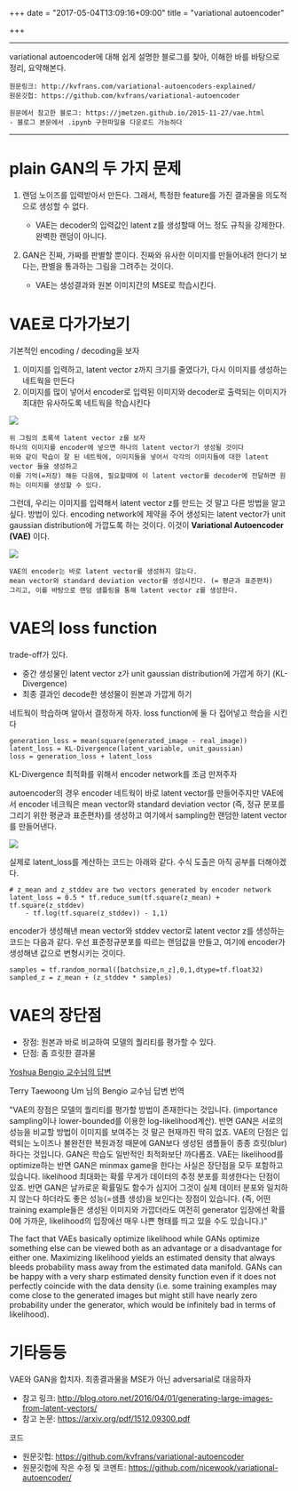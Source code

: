 +++
date = "2017-05-04T13:09:16+09:00"
title = "variational autoencoder"

+++

---
variational autoencoder에 대해 쉽게 설명한 블로그를 찾아, 이해한 바를 바탕으로 정리, 요약해본다.

    원문링크: http://kvfrans.com/variational-autoencoders-explained/
    원문깃헙: https://github.com/kvfrans/variational-autoencoder

    원문에서 참고한 블로그: https://jmetzen.github.io/2015-11-27/vae.html
    - 블로그 본문에서 .ipynb 구현파일을 다운로드 가능하다

---

# plain GAN의 두 가지 문제


1. 랜덤 노이즈를 입력받아서 만든다. 그래서, 특정한 feature를 가진 결과물을 의도적으로 생성할 수 없다. 
    - VAE는 decoder의 입력값인 latent z를 생성할때 어느 정도 규칙을 강제한다. 완벽한 랜덤이 아니다.

2. GAN은 진짜, 가짜를 판별할 뿐이다. 진짜와 유사한 이미지를 만들어내려 한다기 보다는, 판별을 통과하는 그림을 그려주는 것이다. 
    - VAE는 생성결과와 원본 이미지간의 MSE로 학습시킨다.


# VAE로 다가가보기

기본적인 encoding / decoding을 보자 

1. 이미지를 입력하고, latent vector z까지 크기를 줄였다가, 다시 이미지를 생성하는 네트웍을 만든다
2. 이미지를 많이 넣어서 encoder로 입력된 이미지와 decoder로 출력되는 이미지가 최대한 유사하도록 네트웍을 학습시킨다

![](/img/variational-autoencoder/img1.jpg)

    위 그림의 초록색 latent vector z를 보자
    하나의 이미지를 encoder에 넣으면 하나의 latent vector가 생성될 것이다
    위와 같이 학습이 잘 된 네트웍에, 이미지들을 넣어서 각각의 이미지들에 대한 latent vector 들을 생성하고
    이를 기억(=저장) 해둔 다음에, 필요할때에 이 latent vector를 decoder에 전달하면 원하는 이미지를 생성할 수 있다.

그런데, 우리는 이미지를 입력해서 latent vector z를 만드는 것 말고 다른 방법을 알고 싶다.
방법이 있다. encoding network에 제약을 주어 생성되는 latent vector가 unit gaussian distribution에 가깝도록 하는 것이다. 이것이 **Variational Autoencoder (VAE)** 이다. 


![](/img/variational-autoencoder/img2.jpg)

    VAE의 encoder는 바로 latent vector를 생성하지 않는다. 
    mean vector와 standard deviation vector를 생성시킨다. (= 평균과 표준편차)
    그리고, 이를 바탕으로 랜덤 샘플링을 통해 latent vector z를 생성한다. 

# VAE의 loss function

trade-off가 있다.
- 중간 생성물인 latent vector z가 unit gaussian distribution에 가깝게 하기 (KL-Divergence)
- 최종 결과인 decode한 생성물이 원본과 가깝게 하기 

네트웍이 학습하며 알아서 결정하게 하자. loss function에 둘 다 집어넣고 학습을 시킨다

    generation_loss = mean(square(generated_image - real_image))  
    latent_loss = KL-Divergence(latent_variable, unit_gaussian)  
    loss = generation_loss + latent_loss  

KL-Divergence 최적화를 위해서 encoder network를 조금 만져주자

autoencoder의 경우 encoder 네트웍이 바로 latent vector를 만들어주지만
VAE에서 encoder 네크웍은 mean vector와 standard deviation vector (즉, 정규 분포를 그리기 위한 평균과 표준편차)를 생성하고 여기에서 sampling한 랜덤한 latent vector를 만들어낸다. 

![](/img/variational-autoencoder/img2.jpg)

실제로 latent_loss를 계산하는 코드는 아래와 같다. 수식 도출은 아직 공부를 더해야겠다.

    # z_mean and z_stddev are two vectors generated by encoder network
    latent_loss = 0.5 * tf.reduce_sum(tf.square(z_mean) + tf.square(z_stddev) 
        - tf.log(tf.square(z_stddev)) - 1,1)  

encoder가 생성해낸 mean vector와 stddev vector로 latent vector z를 생성하는 코드는 다음과 같다. 
우선 표준정규분포를 따르는 랜덤값을 만들고, 여기에 encoder가 생성해낸 값으로 변형시키는 것이다.

    samples = tf.random_normal([batchsize,n_z],0,1,dtype=tf.float32)  
    sampled_z = z_mean + (z_stddev * samples) 


# VAE의 장단점

- 장점: 원본과 바로 비교하여 모델의 퀄리티를 평가할 수 있다.
- 단점: 좀 흐릿한 결과물

[Yoshua Bengio 교수님의 답변](https://www.quora.com/What-are-the-pros-and-cons-of-Generative-Adversarial-Networks-vs-Variational-Autoencoders)

Terry Taewoong Um 님의 Bengio 교수님 답변 번역

"VAE의 장점은 모델의 퀄리티를 평가할 방법이 존재한다는 것입니다. (importance sampling이나 lower-bounded를 이용한 log-likelihood계산). 반면 GAN은 서로의 성능을 비교할 방법이 이미지를 보여주는 것 말곤 현재까진 딱히 없죠. VAE의 단점은 입력되는 노이즈나 불완전한 복원과정 때문에 GAN보다 생성된 샘플들이 종종 흐릿(blur)하다는 것입니다. GAN은 학습도 일반적인 최적화보단 까다롭죠.
VAE는 likelihood를 optimize하는 반면 GAN은 minmax game을 한다는 사실은 장단점을 모두 포함하고 있습니다. likelihood 최대화는 확률 무게가 데이터의 추정 분포를 희생한다는 단점이 있죠. 반면 GAN은 날카로운 확률밀도 함수가 심지어 그것이 실제 데이터 분포와 일치하지 않는다 하더라도 좋은 성능(=샘플 생성)을 보인다는 장점이 있습니다. (즉, 어떤 training example들은 생성된 이미지와 가깝더라도 여전히 generator 입장에선 확률 0에 가까운, likelihood의 입장에선 매우 나쁜 형태를 띄고 있을 수도 있습니다.)"

The fact that VAEs basically optimize likelihood while GANs optimize something else can be viewed both as an advantage or a disadvantage for either one. Maximizing likelihood yields an estimated density that always bleeds probability mass away from the estimated data manifold. GANs can be happy with a very sharp estimated density function even if it does not perfectly coincide with the data density (i.e. some training examples may come close to the generated images but might still have nearly zero probability under the generator, which would be infinitely bad in terms of likelihood).


# 기타등등

VAE와 GAN을 합치자. 최종결과물을 MSE가 아닌 adversarial로 대응하자
	
- 참고 링크: http://blog.otoro.net/2016/04/01/generating-large-images-from-latent-vectors/
- 참고 논문: https://arxiv.org/pdf/1512.09300.pdf

코드

- 원문깃헙: https://github.com/kvfrans/variational-autoencoder
- 원문깃헙에 작은 수정 및 코멘트: https://github.com/nicewook/variational-autoencoder/